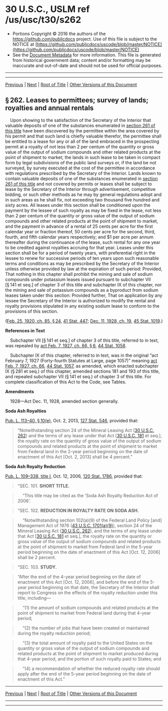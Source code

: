 ---
---

# 30 U.S.C., USLM ref /us/usc/t30/s262

* Portions Copyright © 2016 the authors of the https://github.com/publicdocs project.
  Use of this file is subject to the NOTICE at [https://github.com/publicdocs/uscode/blob/master/NOTICE](https://github.com/publicdocs/uscode/blob/master/NOTICE)
* See the [Document Metadata](././../../../../..//README.md) for more information.
  This file is generated from historical government data; content and/or formatting may be inaccurate and out-of-date and should not be used for official purposes.

----------
----------

[Previous](./../../../../..//us/usc/t30/ch3A/schVII/m__us_usc_t30_s261.md) | [Next](./../../../../..//us/usc/t30/ch3A/schVII/m__us_usc_t30_s263.md) | [Root of Title](./../../../../../) | [Other Versions of this Document](https://publicdocs.github.io/go/links?ns=uslm&ref=%2Fus%2Fusc%2Ft30%2Fs262)

## § 262. Leases to permittees; survey of lands; royalties and annual rentals

    Upon showing to the satisfaction of the Secretary of the Interior that valuable deposits of one of the substances enumerated in [section 261 of this title][/us/usc/t30/s261] have been discovered by the permittee within the area covered by his permit and that such land is chiefly valuable therefor, the permittee shall be entitled to a lease for any or all of the land embraced in the prospecting permit at a royalty of not less than 2 per centum of the quantity or gross value of the output of sodium compounds and other related products at the point of shipment to market; the lands in such lease to be taken in compact form by legal subdivisions of the public land surveys or, if the land be not surveyed, by survey executed at the cost of the permittee in accordance with regulations prescribed by the Secretary of the Interior. Lands known to contain valuable deposits of one of the substances enumerated in [section 261 of this title][/us/usc/t30/s261] and not covered by permits or leases shall be subject to lease by the Secretary of the Interior through advertisement, competitive bidding, or such other methods as he may by general regulations adopt and in such areas as he shall fix, not exceeding two thousand five hundred and sixty acres. All leases under this section shall be conditioned upon the payment by the lessee of such royalty as may be fixed in the lease, not less than 2 per centum of the quantity or gross value of the output of sodium compounds and other related products at the point of shipment to market, and the payment in advance of a rental of 25 cents per acre for the first calendar year or fraction thereof, 50 cents per acre for the second, third, fourth, and fifth calendar years respectively; and $1 per acre per annum thereafter during the continuance of the lease, such rental for any one year to be credited against royalties accruing for that year. Leases under this section shall be for a period of twenty years, with preferential right in the lessee to renew for successive periods of ten years upon such reasonable terms and conditions as may be prescribed by the Secretary of the Interior unless otherwise provided by law at the expiration of such period: Provided, That nothing in this chapter shall prohibit the mining and sale of sodium compounds under potassium leases issued pursuant to subchapter VII \[§ 141 et seq.\] of chapter 3 of this title and subchapter IX of this chapter, nor the mining and sale of potassium compounds as a byproduct from sodium leases taken under this section: Provided further, That on application by any lessee the Secretary of the Interior is authorized to modify the rental and royalty provisions stipulated in any existing sodium lease to conform to the provisions of this section.

([Feb. 25, 1920, ch. 85, § 24][/us/act/1920-02-25/ch85/s24], [41 Stat. 447][/us/stat/41/447]; [Dec. 11, 1928, ch. 19][/us/act/1928-12-11/ch19], [45 Stat. 1019][/us/stat/45/1019].)

 __References in Text__ 

    Subchapter VII \[§ 141 et seq.\] of chapter 3 of this title, referred to in text, was repealed by [act Feb. 7, 1927, ch. 66, § 6][/us/act/1927-02-07/ch66/s6], [44 Stat. 1058][/us/stat/44/1058].

    Subchapter IX of this chapter, referred to in text, was in the original “act February 7, 1927 (Forty-fourth Statutes at Large, page 1057)” meaning [act Feb. 7, 1927, ch. 66][/us/act/1927-02-07/ch66], [44 Stat. 1057][/us/stat/44/1057], as amended, which enacted subchapter IX (§ 281 et seq.) of this chapter, amended sections 181 and 193 of this title, and repealed subchapter VII (§ 141 et seq.) of chapter 3 of this title. For complete classification of this Act to the Code, see Tables.

 __Amendments__ 

    1928—Act Dec. 11, 1928, amended section generally.

 __Soda Ash Royalties__ 

[Pub. L. 113–40, § 10(e)][/us/pl/113/40/s10/e], Oct. 2, 2013, [127 Stat. 546][/us/stat/127/546], provided that: 

> “Notwithstanding section 24 of the Mineral Leasing Act ([30 U.S.C. 262][/us/usc/t30/s262]) and the terms of any lease under that Act \[[30 U.S.C. 181][/us/usc/t30/s181] et seq.\], the royalty rate on the quantity of gross value of the output of sodium compounds and related products at the point of shipment to market from Federal land in the 2-year period beginning on the date of enactment of this Act \[Oct. 2, 2013\] shall be 4 percent.”

 __Soda Ash Royalty Reduction__ 

[Pub. L. 109–338, title I][/us/pl/109/338], Oct. 12, 2006, [120 Stat. 1786][/us/stat/120/1786], provided that:

> “SEC. 101. __SHORT TITLE.__ 

>     “This title may be cited as the ‘Soda Ash Royalty Reduction Act of 2006’.

> “SEC. 102. __REDUCTION IN ROYALTY RATE ON SODA ASH.__ 

>     “Notwithstanding section 102(a)(9) of the Federal Land Policy \[and\] Management Act of 1976 ([43 U.S.C. 1701(a)(9)][/us/usc/t43/s1701/a/9]), section 24 of the Mineral Leasing Act ([30 U.S.C. 262][/us/usc/t30/s262]), and the terms of any lease under that Act \[[30 U.S.C. 181][/us/usc/t30/s181] et seq.\], the royalty rate on the quantity or gross value of the output of sodium compounds and related products at the point of shipment to market from Federal land in the 5-year period beginning on the date of enactment of this Act \[Oct. 12, 2006\] shall be 2 percent.

> “SEC. 103. __STUDY.__ 

> “After the end of the 4-year period beginning on the date of enactment of this Act \[Oct. 12, 2006\], and before the end of the 5-year period beginning on that date, the Secretary of the Interior shall report to Congress on the effects of the royalty reduction under this title, including—

>     “(1) the amount of sodium compounds and related products at the point of shipment to market from Federal land during that 4-year period;

>     “(2) the number of jobs that have been created or maintained during the royalty reduction period;

>     “(3) the total amount of royalty paid to the United States on the quantity or gross value of the output of sodium compounds and related products at the point of shipment to market produced during that 4-year period, and the portion of such royalty paid to States; and

>     “(4) a recommendation of whether the reduced royalty rate should apply after the end of the 5-year period beginning on the date of enactment of this Act.”

----------

[Previous](./../../../../..//us/usc/t30/ch3A/schVII/m__us_usc_t30_s261.md) | [Next](./../../../../..//us/usc/t30/ch3A/schVII/m__us_usc_t30_s263.md) | [Root of Title](./../../../../../) | [Other Versions of this Document](https://publicdocs.github.io/go/links?ns=uslm&ref=%2Fus%2Fusc%2Ft30%2Fs262)

----------
----------

[/us/usc/t30/s261]: https://publicdocs.github.io/go/links?ns=uslm&ref=%2Fus%2Fusc%2Ft30%2Fs261
[/us/usc/t30/s261]: https://publicdocs.github.io/go/links?ns=uslm&ref=%2Fus%2Fusc%2Ft30%2Fs261
[/us/act/1920-02-25/ch85/s24]: https://publicdocs.github.io/go/links?ns=uslm&ref=%2Fus%2Fact%2F1920-02-25%2Fch85%2Fs24
[/us/stat/41/447]: https://publicdocs.github.io/go/links?ns=uslm&ref=%2Fus%2Fstat%2F41%2F447
[/us/act/1928-12-11/ch19]: https://publicdocs.github.io/go/links?ns=uslm&ref=%2Fus%2Fact%2F1928-12-11%2Fch19
[/us/stat/45/1019]: https://publicdocs.github.io/go/links?ns=uslm&ref=%2Fus%2Fstat%2F45%2F1019
[/us/act/1927-02-07/ch66/s6]: https://publicdocs.github.io/go/links?ns=uslm&ref=%2Fus%2Fact%2F1927-02-07%2Fch66%2Fs6
[/us/stat/44/1058]: https://publicdocs.github.io/go/links?ns=uslm&ref=%2Fus%2Fstat%2F44%2F1058
[/us/act/1927-02-07/ch66]: https://publicdocs.github.io/go/links?ns=uslm&ref=%2Fus%2Fact%2F1927-02-07%2Fch66
[/us/stat/44/1057]: https://publicdocs.github.io/go/links?ns=uslm&ref=%2Fus%2Fstat%2F44%2F1057
[/us/pl/113/40/s10/e]: https://publicdocs.github.io/go/links?ns=uslm&ref=%2Fus%2Fpl%2F113%2F40%2Fs10%2Fe
[/us/stat/127/546]: https://publicdocs.github.io/go/links?ns=uslm&ref=%2Fus%2Fstat%2F127%2F546
[/us/usc/t30/s262]: https://publicdocs.github.io/go/links?ns=uslm&ref=%2Fus%2Fusc%2Ft30%2Fs262
[/us/usc/t30/s181]: https://publicdocs.github.io/go/links?ns=uslm&ref=%2Fus%2Fusc%2Ft30%2Fs181
[/us/pl/109/338]: https://publicdocs.github.io/go/links?ns=uslm&ref=%2Fus%2Fpl%2F109%2F338
[/us/stat/120/1786]: https://publicdocs.github.io/go/links?ns=uslm&ref=%2Fus%2Fstat%2F120%2F1786
[/us/usc/t43/s1701/a/9]: https://publicdocs.github.io/go/links?ns=uslm&ref=%2Fus%2Fusc%2Ft43%2Fs1701%2Fa%2F9
[/us/usc/t30/s262]: https://publicdocs.github.io/go/links?ns=uslm&ref=%2Fus%2Fusc%2Ft30%2Fs262
[/us/usc/t30/s181]: https://publicdocs.github.io/go/links?ns=uslm&ref=%2Fus%2Fusc%2Ft30%2Fs181


